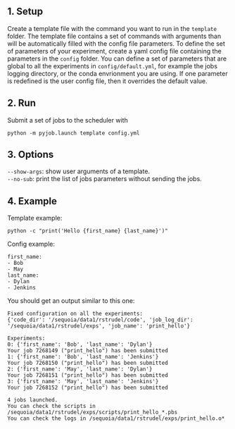 ## 1. Setup

Create a template file with the command you want to run in the `template` folder. The template file contains a set of commands with arguments than will be automatically filled with the config file parameters. To define the set of parameters of your experiment, create a yaml config file containing the parameters in the `config` folder. You can define a set of parameters that are global to all the experiments in `config/default.yml`, for example the jobs logging directory, or the conda envrionment you are using. If one parameter is redefined is the user config file, then it overrides the default value.

## 2. Run
Submit a set of jobs to the scheduler with
```
python -m pyjob.launch template config.yml
```

## 3. Options
`--show-args`: show user arguments of a template.<br/>
`--no-sub`: print the list of jobs parameters without sending the jobs.<br/>

## 4. Example
Template example:
```
python -c "print('Hello {first_name} {last_name}')"
```
Config example:
```
first_name:
- Bob
- May
last_name:
- Dylan
- Jenkins
```

You should get an output similar to this one:
```
Fixed configuration on all the experiments:
{'code_dir': '/sequoia/data1/rstrudel/code', 'job_log_dir': '/sequoia/data1/rstrudel/exps', 'job_name': 'print_hello'} 

Experiments:
0: {'first_name': 'Bob', 'last_name': 'Dylan'}
Your job 7268149 ("print_hello") has been submitted
1: {'first_name': 'Bob', 'last_name': 'Jenkins'}
Your job 7268150 ("print_hello") has been submitted
2: {'first_name': 'May', 'last_name': 'Dylan'}
Your job 7268151 ("print_hello") has been submitted
3: {'first_name': 'May', 'last_name': 'Jenkins'}
Your job 7268152 ("print_hello") has been submitted

4 jobs launched.
You can check the scripts in /sequoia/data1/rstrudel/exps/scripts/print_hello_*.pbs
You can check the logs in /sequoia/data1/rstrudel/exps/print_hello.o*
```
